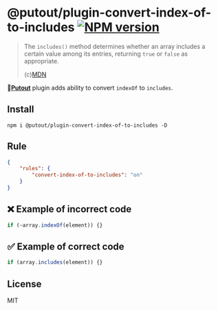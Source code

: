# @putout/plugin-convert-index-of-to-includes [![NPM version][NPMIMGURL]][NPMURL]

[NPMIMGURL]: https://img.shields.io/npm/v/@putout/plugin-convert-index-of-to-includes.svg?style=flat&longCache=true
[NPMURL]: https://npmjs.org/package/@putout/plugin-convert-index-of-to-includes "npm"

> The `includes()` method determines whether an array includes a certain value among its entries, returning `true` or `false` as appropriate.
>
> (c)[MDN](https://developer.mozilla.org/en-US/docs/Web/JavaScript/Reference/Global_Objects/Array/includes)

🐊[**Putout**](https://github.com/coderaiser/putout) plugin adds ability to convert `indexOf` to `includes`.

## Install

```
npm i @putout/plugin-convert-index-of-to-includes -D
```

## Rule

```json
{
    "rules": {
        "convert-index-of-to-includes": "on"
    }
}
```

## ❌ Example of incorrect code

```js
if (~array.indexOf(element)) {}
```

## ✅ Example of correct code

```js
if (array.includes(element)) {}
```

## License

MIT
